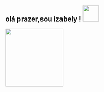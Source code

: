 <h2> olá prazer,sou izabely ! <img src="https://media.giphy.com/media/mGcNjsfWAjY5AEZNw6/giphy.gif" width="50"></h2>

<div>
  <a href="https://github.com/MariMelo1">
  <img  height="180em" src="https://github-readme-stats.vercel.app/api/top-langs/?username=MariMelo1&layout=compact&theme=monokai&show_icons=true" />
  </div>
